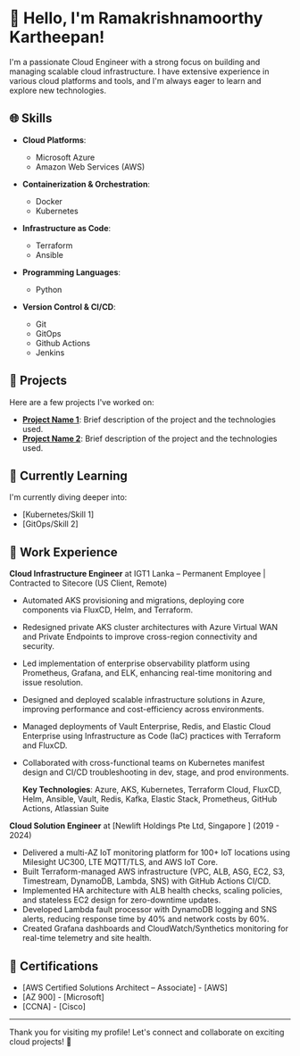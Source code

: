 # 👋 Hello, I'm Ramakrishnamoorthy Kartheepan!

I'm a passionate Cloud Engineer with a strong focus on building and managing scalable cloud infrastructure. I have extensive experience in various cloud platforms and tools, and I'm always eager to learn and explore new technologies.

## 🌐 Skills

- **Cloud Platforms**: 
  - Microsoft Azure
  - Amazon Web Services (AWS)

- **Containerization & Orchestration**: 
  - Docker
  - Kubernetes

- **Infrastructure as Code**: 
  - Terraform
  - Ansible

- **Programming Languages**: 
  - Python

- **Version Control & CI/CD**: 
  - Git
  - GitOps
  - Github Actions
  - Jenkins
    

## 🚀 Projects

Here are a few projects I've worked on:

- **[Project Name 1](link-to-your-project)**: Brief description of the project and the technologies used.
- **[Project Name 2](link-to-your-project)**: Brief description of the project and the technologies used.

## 🌱 Currently Learning

I'm currently diving deeper into:

- [Kubernetes/Skill 1]
- [GitOps/Skill 2]

## 💼 Work Experience

**Cloud Infrastructure Engineer** at IGT1 Lanka – Permanent Employee | Contracted to Sitecore (US Client, Remote)

- Automated AKS provisioning and migrations, deploying core components via FluxCD, Helm, and Terraform.
- Redesigned private AKS cluster architectures with Azure Virtual WAN and Private Endpoints to improve cross-region connectivity and security.
- Led implementation of enterprise observability platform using Prometheus, Grafana, and ELK, enhancing real-time monitoring and issue resolution.
- Designed and deployed scalable infrastructure solutions in Azure, improving performance and cost-efficiency across environments.
- Managed deployments of Vault Enterprise, Redis, and Elastic Cloud Enterprise using Infrastructure as Code (IaC) practices with Terraform and FluxCD.
- Collaborated with cross-functional teams on Kubernetes manifest design and CI/CD troubleshooting in dev, stage, and prod environments.
  
  **Key Technologies**: Azure, AKS, Kubernetes, Terraform Cloud, FluxCD, Helm, Ansible, Vault, Redis, Kafka, Elastic Stack, Prometheus, GitHub Actions, Atlassian Suite

**Cloud Solution Engineer** at [Newlift Holdings Pte Ltd, Singapore ] (2019 - 2024)

- Delivered a multi-AZ IoT monitoring platform for 100+ IoT locations using Milesight UC300, LTE MQTT/TLS, and AWS IoT Core.
- Built Terraform-managed AWS infrastructure (VPC, ALB, ASG, EC2, S3, Timestream, DynamoDB, Lambda, SNS) with GitHub Actions CI/CD.
- Implemented HA architecture with ALB health checks, scaling policies, and stateless EC2 design for zero-downtime updates.
- Developed Lambda fault processor with DynamoDB logging and SNS alerts, reducing response time by 40% and network costs by 60%.
- Created Grafana dashboards and CloudWatch/Synthetics monitoring for real-time telemetry and site health.



## 📄 Certifications

- [AWS Certified Solutions Architect – Associate] - [AWS]
- [AZ 900] - [Microsoft]
- [CCNA] - [Cisco]

---

Thank you for visiting my profile! Let's connect and collaborate on exciting cloud projects! 🚀
